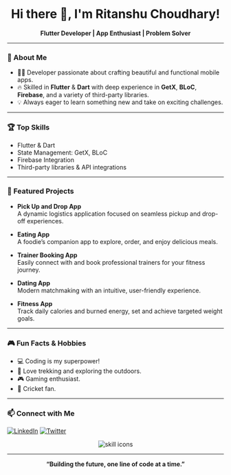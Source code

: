 <!-- RitanshuChoudhary's GitHub Profile README -->


<h1 align="center">Hi there 👋, I'm Ritanshu Choudhary!</h1>

<p align="center">
  <b>Flutter Developer | App Enthusiast | Problem Solver</b>
</p>

---

### 🚀 About Me

- 👨‍💻 Developer passionate about crafting beautiful and functional mobile apps.
- 🔥 Skilled in **Flutter** & **Dart** with deep experience in **GetX**, **BLoC**, **Firebase**, and a variety of third-party libraries.
- 💡 Always eager to learn something new and take on exciting challenges.

---

### 🏆 Top Skills

- Flutter & Dart
- State Management: GetX, BLoC
- Firebase Integration
- Third-party libraries & API integrations

---

### 🌟 Featured Projects

- **Pick Up and Drop App**  
  A dynamic logistics application focused on seamless pickup and drop-off experiences.

- **Eating App**  
  A foodie’s companion app to explore, order, and enjoy delicious meals.

- **Trainer Booking App**  
  Easily connect with and book professional trainers for your fitness journey.

- **Dating App**  
  Modern matchmaking with an intuitive, user-friendly experience.

- **Fitness App**  
  Track daily calories and burned energy, set and achieve targeted weight goals.

---

### 🎮 Fun Facts & Hobbies

- 💻 Coding is my superpower!
- 🥾 Love trekking and exploring the outdoors.
- 🎮 Gaming enthusiast.
- 🏏 Cricket fan.

---


### 📫 Connect with Me

[![LinkedIn](https://img.shields.io/badge/LinkedIn-blue?style=flat&logo=linkedin)](https://linkedin.com/in/your-link)
[![Twitter](https://img.shields.io/badge/Twitter-blue?style=flat&logo=twitter)](https://twitter.com/your-handle)


<p align="center">
  <img src="https://skillicons.dev/icons?i=flutter,dart,firebase" alt="skill icons" />
</p>

---

<p align="center">
  <b>“Building the future, one line of code at a time.”</b>
</p>
